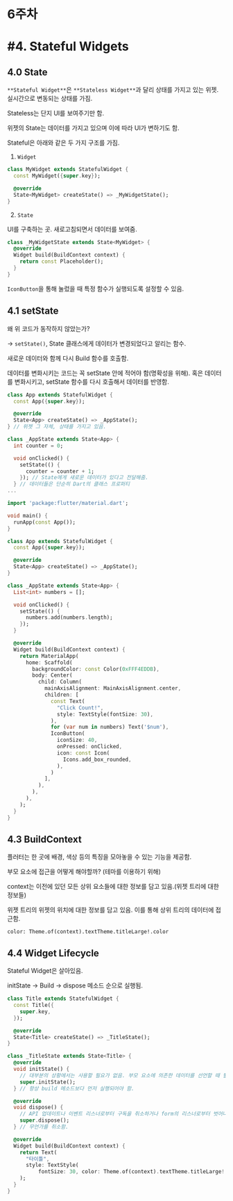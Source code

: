# 6주차

# #4. Stateful Widgets

## 4.0 State

`**Stateful Widget**`은 `**Stateless Widget**`과 달리 상태를 가지고 있는 위젯. 실시간으로 변동되는 상태를 가짐.

Stateless는 단지 UI를 보여주기만 함.

위젯의 State는 데이터를 가지고 있으며 이에 따라 UI가 변하기도 함.

Stateful은 아래와 같은 두 가지 구조를 가짐.

1) `Widget`

```dart
class MyWidget extends StatefulWidget {
  const MyWidget({super.key});

  @override
  State<MyWidget> createState() => _MyWidgetState();
}
```

2) `State`

UI를 구축하는 곳. 새로고침되면서 데이터를 보여줌.

```dart
class _MyWidgetState extends State<MyWidget> {
  @override
  Widget build(BuildContext context) {
    return const Placeholder();
  }
}
```

`IconButton`을 통해 눌렀을 때 특정 함수가 실행되도록 설정할 수 있음.

## 4.1 setState

왜 위 코드가 동작하지 않았는가?

→ `setState()`, State 클래스에게 데이터가 변경되었다고 알리는 함수.

새로운 데이터와 함께 다시 Build 함수를 호출함.

데이터를 변화시키는 코드는 꼭 setState 안에 적어야 함(명확성을 위해). 혹은 데이터를 변화시키고, setState 함수를 다시 호출해서 데이터를 반영함.

```dart
class App extends StatefulWidget {
  const App({super.key});

  @override
  State<App> createState() => _AppState();
} // 위젯 그 자체, 상태를 가지고 있음.

class _AppState extends State<App> {
  int counter = 0;

  void onClicked() {
    setState(() {
      counter = counter + 1;
    }); // State에게 새로운 데이터가 있다고 전달해줌.
  } // 데이터들은 단순히 Dart의 클래스 프로퍼티
...
```

```dart
import 'package:flutter/material.dart';

void main() {
  runApp(const App());
}

class App extends StatefulWidget {
  const App({super.key});

  @override
  State<App> createState() => _AppState();
}

class _AppState extends State<App> {
  List<int> numbers = [];

  void onClicked() {
    setState(() {
      numbers.add(numbers.length);
    });
  }

  @override
  Widget build(BuildContext context) {
    return MaterialApp(
      home: Scaffold(
        backgroundColor: const Color(0xFFF4EDDB),
        body: Center(
          child: Column(
            mainAxisAlignment: MainAxisAlignment.center,
            children: [
              const Text(
                "Click Count!",
                style: TextStyle(fontSize: 30),
              ),
              for (var num in numbers) Text('$num'),
              IconButton(
                iconSize: 40,
                onPressed: onClicked,
                icon: const Icon(
                  Icons.add_box_rounded,
                ),
              )
            ],
          ),
        ),
      ),
    );
  }
}
```

## 4.3 BuildContext

플러터는 한 곳에 배경, 색상 등의 특징을 모아놓을 수 있는 기능을 제공함.

부모 요소에 접근을 어떻게 해야할까? (테마를 이용하기 위해)

context는 이전에 있던 모든 상위 요소들에 대한 정보를 담고 있음.(위젯 트리에 대한 정보들)

위젯 트리의 위젯의 위치에 대한 정보를 담고 있음. 이를 통해 상위 트리의 데이터에 접근함.

`color: Theme.of(context).textTheme.titleLarge!.color`

## 4.4 Widget Lifecycle

Stateful Widget은 살아있음. 

initState → Build → dispose 메소드 순으로 실행됨. 

```dart
class Title extends StatefulWidget {
  const Title({
    super.key,
  });

  @override
  State<Title> createState() => _TitleState();
}

class _TitleState extends State<Title> {
  @override
  void initState() {
    // 대부분의 상황에서는 사용할 필요가 없음. 부모 요소에 의존한 데이터를 선언할 때 필요함.
    super.initState();
  } // 항상 build 메소드보다 먼저 실행되어야 함.

  @override
  void dispose() {
    // API 업데이트나 이벤트 리스너로부터 구독을 취소하거나 form의 리스너로부터 벗어나고 싶을 때.
    super.dispose();
  } // 무언가를 취소함.

  @override
  Widget build(BuildContext context) {
    return Text(
      "타이틀",
      style: TextStyle(
          fontSize: 30, color: Theme.of(context).textTheme.titleLarge!.color),
    );
  }
}
```